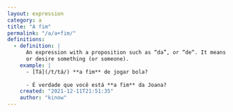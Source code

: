```yaml
---
layout: expression
category: a
title: "A fim"
permalink: "/a/a+fim/"
definitions:
  - definition: |
      An expression with a proposition such as “da”, or “de“. It means that you want
      or desire something (or someone).
    example: |
      - [Tá](/t/tá/) **a fim** de jogar bola?
      
      - É verdade que você está **a fim** da Joana?
    created: "2021-12-11T21:51:35"
    author: "kinow"
---
```

